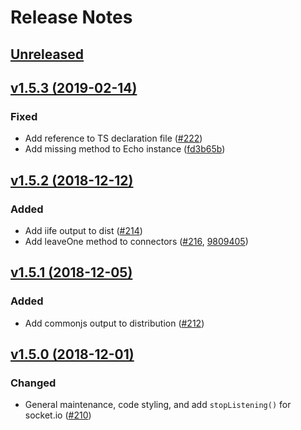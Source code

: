 # Release Notes

## [Unreleased](https://github.com/laravel/echo/compare/v1.5.3...master)

    
## [v1.5.3 (2019-02-14)](https://github.com/laravel/echo/compare/v1.5.2...v1.5.3)

### Fixed
- Add reference to TS declaration file ([#222](https://github.com/laravel/echo/pull/222))
- Add missing method to Echo instance ([fd3b65b](https://github.com/laravel/echo/commit/fd3b65b5be2950e550e1e18a8d29451bdd66ce7f))

    
## [v1.5.2 (2018-12-12)](https://github.com/laravel/echo/compare/v1.5.1...v1.5.2)

### Added
- Add iife output to dist ([#214](https://github.com/laravel/echo/pull/214))
- Add leaveOne method to connectors ([#216](https://github.com/laravel/echo/pull/216), [9809405](https://github.com/laravel/echo/commit/9809405f63c318cbd8fef3e1b35159962a848f69))

    
## [v1.5.1 (2018-12-05)](https://github.com/laravel/echo/compare/v1.5.0...v1.5.1)

### Added
- Add commonjs output to distribution ([#212](https://github.com/laravel/echo/pull/212))


## [v1.5.0 (2018-12-01)](https://github.com/laravel/echo/compare/v1.4.1...v1.5.0)

### Changed
- General maintenance, code styling, and add `stopListening()` for socket.io ([#210](https://github.com/laravel/echo/pull/210))
